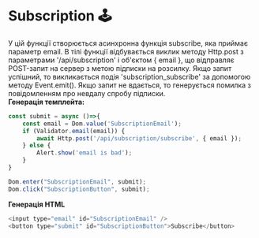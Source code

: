# Subscription 🕹️
У цій функції створюється асинхронна функція subscribe, яка приймає параметр email. В тілі функції відбувається виклик методу Http.post з параметрами '/api/subscription' і об'єктом { email }, що відправляє POST-запит на сервер з метою підписки на розсилку. Якщо запит успішний, то викликається подія 'subscription_subscribe' за допомогою методу Event.emit(). Якщо запит не вдається, то генерується помилка з повідомленням про невдалу спробу підписки.<br >
**Генерація темплейта:**
```javascript
const submit = async ()=>{
	const email = Dom.value('SubscriptionEmail');
	if (Validator.email(email)) {
		await Http.post('/api/subscription/subscribe', { email });
	} else {
		Alert.show('email is bad');
	}
}

Dom.enter("SubscriptionEmail", submit);
Dom.click("SubscriptionButton", submit);

```
**Генерація HTML**
```javascript
<input type="email" id="SubscriptionEmail" />
<button type="submit" id="SubscriptionButton">Subscribe</button>
```

